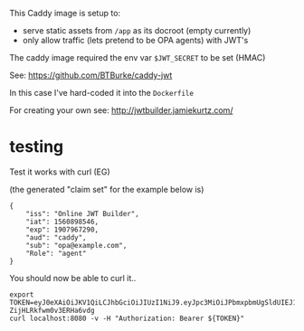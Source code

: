 

This Caddy image is setup to:
- serve static assets from `/app` as its docroot (empty currently)
- only allow traffic (lets pretend to be OPA agents) with JWT's


The caddy image required the env var `$JWT_SECRET` to be set (HMAC)

See: https://github.com/BTBurke/caddy-jwt

In this case I've hard-coded it into the `Dockerfile`

For creating your own see: http://jwtbuilder.jamiekurtz.com/


# testing
Test it works with curl (EG)

(the generated "claim set" for the example below is)
```
{
    "iss": "Online JWT Builder",
    "iat": 1560898546,
    "exp": 1907967290,
    "aud": "caddy",
    "sub": "opa@example.com",
    "Role": "agent"
}
```


You should now be able to curl it..
```
export TOKEN=eyJ0eXAiOiJKV1QiLCJhbGciOiJIUzI1NiJ9.eyJpc3MiOiJPbmxpbmUgSldUIEJ1aWxkZXIiLCJpYXQiOjE1NjA4OTg1NDYsImV4cCI6MTkwNzk2NzI5MCwiYXVkIjoiY2FkZHkiLCJzdWIiOiJvcGFAZXhhbXBsZS5jb20iLCJSb2xlIjoiYWdlbnQifQ.3zs5BLwLPZO83bru8LGze-ZijHLRkfwm0v3ERHa6vdg
curl localhost:8080 -v -H "Authorization: Bearer ${TOKEN}"
```
